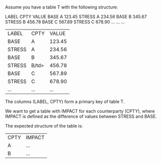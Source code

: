 
Assume you have a table T with the following structure:

LABEL	CPTY	VALUE
BASE	A	123.45
STRESS	A	234.56
BASE	B	345.67
STRESS	B	456.78
BASE	C	567.89
STRESS	C	678.90
…	…	…

<table>
<tr>
<td>LABEL </td>
<td>CPTY</td>
<td>VALUE</td>
</tr>

<tr>
<td>BASE</td>
<td>A</td>
<td>123.45</td>
</tr>  

<tr>
<td>STRESS</td>
<td>A</td>
<td>234.56</td>
</tr>  

<tr>
<td>BASE</td>
<td>B</td>
<td>345.67</td>
</tr>  

<tr>
<td>STRESS</td>
<td>B/td>
<td>456.78</td>
</tr> 

<tr>
<td>BASE</td>
<td>C</td>
<td>567.89</td>
</tr>  

<tr>
<td>STRESS</td>
<td>C</td>
<td>678.90</td>
</tr> 

<tr>
<td>...</td>
<td>...</td>
<td>...</td>
</tr> 

</table>
 

The columns (LABEL, CPTY) form a primary key of table T.

We want to get a table with IMPACT for each counterparty (CPTY), where IMPACT is defined as the difference of values between STRESS and BASE. 

The expected structure of the table is:

<table>
<tr>
<td>CPTY </td>
<td>IMPACT</td>
</tr>
<tr>
<td>A</td>
<td>...</td>
</tr>    
<tr>
<td>B</td>
<td>...</td>
</tr>
</table>
 
